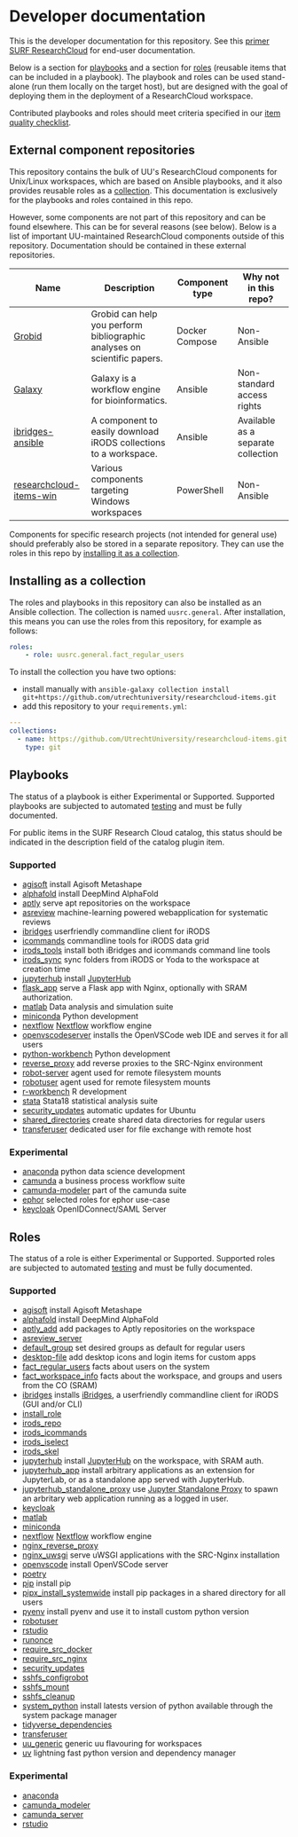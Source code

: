 # Developer documentation
This is the developer documentation for this repository.
See this [primer SURF ResearchCloud](https://utrechtuniversity.github.io/vre-docs/docs/research-cloud-intro.html) for end-user documentation.

Below is a section for [playbooks](#Playbooks) and a section for [roles](#Roles) (reusable items that can be included in a playbook).
The playbook and roles can be used stand-alone (run them locally on the target host), but are
designed with the goal of deploying them in the deployment of a ResearchCloud workspace.

Contributed playbooks and roles should meet criteria specified in our [item quality checklist](./item_quality_checklist.md).

## External component repositories

This repository contains the bulk of UU's ResearchCloud components for Unix/Linux workspaces, which are based on Ansible playbooks, and it also provides reusable roles as a [collection](#installing-as-a-collection). This documentation is exclusively for the playbooks and roles contained in this repo.

However, some components are not part of this repository and can be found elsewhere. This can be for several reasons (see below). Below is a list of important UU-maintained ResearchCloud components outside of this repository. Documentation should be contained in these external repositories.

| Name                                                                                     | Description                                                                                                                                                                                                                                 | Component type   | Why not in this repo?              |
|------------------------------------------------------------------------------------------|---------------------------------------------------------------------------------------------------------------------------------------------------------------------------------------------------------------------------------------------|------------------|------------------------------------|
| [Grobid](https://github.com/UtrechtUniversity/src-component-grobid)                      | Grobid can help you perform bibliographic analyses on  scientific papers. | Docker Compose | Non-Ansible                        |
| [Galaxy](https://github.com/UtrechtUniversity/src-component-galaxy)                      | Galaxy is a workflow engine for bioinformatics.                                                                                                                                                                                             | Ansible          | Non-standard access rights         |
| [ibridges-ansible](https://github.com/UtrechtUniversity/ibridges-ansible)                | A component to easily download iRODS collections to a workspace.                                                                                                                                                                            | Ansible          | Available as a separate collection |
| [researchcloud-items-win](https://github.com/UtrechtUniversity/researchcloud-items-win/) | Various components targeting Windows workspaces                                                                                                                                                                                             | PowerShell       | Non-Ansible                        |

Components for specific research projects (not intended for general use) should preferably also be stored in a separate repository. They can use the roles in this repo by [installing it as a collection](#installing-as-a-collection).

## Installing as a collection

The roles and playbooks in this repository can also be installed as an Ansible collection. The collection is named `uusrc.general`. After installation, this means you can use the roles from this repository, for example as follows:

```yaml
roles:
    - role: uusrc.general.fact_regular_users
```

To install the collection you have two options:

* install manually with `ansible-galaxy collection install git+https://github.com/utrechtuniversity/researchcloud-items.git`
* add this repository to your `requirements.yml`:

```yaml
---
collections:
  - name: https://github.com/UtrechtUniversity/researchcloud-items.git
    type: git
```

## Playbooks
The status of a playbook is either Experimental or Supported. Supported playbooks are subjected to automated [testing](./index.md#Test-driven-development) and must be fully documented.

For public items in the SURF Research Cloud catalog, this
status should be indicated in the description field of the catalog plugin item.

### Supported

- [agisoft](playbooks/agisoft.md) install Agisoft Metashape
- [alphafold](playbooks/alphafold.md) install DeepMind AlphaFold
- [aptly](playbooks/aptly.md)  serve apt repositories on the workspace
- [asreview](playbooks/asreview_server.md)  machine-learning powered webapplication for systematic reviews
- [ibridges](playbooks/ibridges.md)  userfriendly commandline client for iRODS
- [icommands](playbooks/icommands.md)  commandline tools for iRODS data grid
- [irods_tools](playbooks/irods_tools.md)  install both iBridges and icommands command line tools
- [irods_sync](playbooks/irods_sync.md)  sync folders from iRODS or Yoda to the workspace at creation time
- [jupyterhub](playbooks/jupyterhub.md) install [JupyterHub](https://jupyterhub.readthedocs.io/)
- [flask_app](roles/flask_app.md)  serve a Flask app with Nginx, optionally with SRAM authorization.
- [matlab](playbooks/matlab.md)  Data analysis and simulation suite
- [miniconda](playbooks/miniconda.md)  Python development
- [nextflow](playbooks/nextflow.md) [Nextflow](https://nextflow.io) workflow engine
- [openvscodeserver](playbooks/openvscodeserver.md) installs the OpenVSCode web IDE and serves it for all users
- [python-workbench](playbooks/python-workbench.md)  Python development
- [reverse_proxy](playbooks/reverse_proxy.md) add reverse proxies to the SRC-Nginx environment
- [robot-server](playbooks/robot-server.md) agent used for remote filesystem mounts   
- [robotuser](playbooks/robotuser.md) agent used for remote filesystem mounts
- [r-workbench](playbooks/r-workbench.md)  R development
- [stata](playbooks/stata.md)  Stata18 statistical analysis suite
- [security_updates](playbooks/security_updates.md)  automatic updates for Ubuntu
- [shared_directories](playbooks/shared_directories.md)  create shared data directories for regular users
- [transferuser](playbooks/transferuser.md)  dedicated user for file exchange with remote host

### Experimental

- [anaconda](playbooks/anaconda.md)  python data science development
- [camunda](playbooks/camunda.md)  a business process workflow suite
- [camunda-modeler](playbooks/camunda-modeler.md)  part of the camunda suite
- [ephor](playbooks/ephor.md) selected roles for ephor use-case
- [keycloak](playbooks/keycloak.md)  OpenIDConnect/SAML Server


## Roles

The status of a role is either Experimental or Supported. Supported roles are subjected to automated [testing](./index.md#Test-driven-development) and must be fully documented.

### Supported

- [agisoft](roles/agisoft.md) install Agisoft Metashape
- [alphafold](roles/alphafold.md) install DeepMind AlphaFold
- [aptly_add](roles/aptly_add.md) add packages to Aptly repositories on the workspace
- [asreview_server](roles/asreview_server.md)
- [default_group](roles/default_group.md) set desired groups as default for regular users
- [desktop-file](roles/desktop_file.md) add desktop icons and login items for custom apps
- [fact_regular_users](roles/fact_regular_users.md) facts about users on the system
- [fact_workspace_info](roles/fact_workspace_info.md) facts about the workspace, and groups and users from the CO (SRAM)
- [ibridges](roles/ibridges.md)  installs [iBridges](https://github.com/UtrechtUniversity/iBridges), a userfriendly commandline client for iRODS (GUI and/or CLI)
- [install_role](roles/install_role.md)
- [irods_repo](roles/irods_repo.md)
- [irods_icommands](roles/irods_icommands.md)
- [irods_iselect](roles/irods_iselect.md)
- [irods_skel](roles/irods_skel.md)
- [jupyterhub](roles/jupyterhub.md) install [JupyterHub](https://jupyterhub.readthedocs.io) on the workspace, with SRAM auth.
- [jupyterhub_app](roles/jupyterhub_app.md) install arbitrary applications as an extension for JupyterLab, or as a standalone app served with JupyterHub.
- [jupyterhub_standalone_proxy](roles/jupyterhub_standalone_proxy.md) use [Jupyter Standalone Proxy](https://jupyter-server-proxy.readthedocs.io/en/latest/standalone.html) to spawn an arbritary web application running as a logged in user.
- [keycloak](roles/keycloak.md)
- [matlab](roles/matlab.md)
- [miniconda](roles/miniconda.md)
- [nextflow](playbooks/nextflow.md) [Nextflow](https://nextflow.io) workflow engine
- [nginx_reverse_proxy](roles/nginx_reverse_proxy.md)
- [nginx_uwsgi](roles/nginx_uwsgi.md) serve uWSGI applications with the SRC-Nginx installation
- [openvscode](roles/openvscodeserver.md) install OpenVSCode server
- [poetry](roles/poetry.md)
- [pip](roles/pip.md)  install pip
- [pipx_install_systemwide](roles/pipx_install_systemwide.md) install pip packages in a shared directory for all users
- [pyenv](roles/pyenv.md)  install pyenv and use it to install custom python version
- [robotuser](roles/robotuser.md)
- [rstudio](roles/rstudio.md)
- [runonce](roles/runonce.md)
- [require_src_docker](roles/require_src_docker.md)
- [require_src_nginx](roles/require_src_nginx.md)
- [security_updates](roles/security_updates.md)
- [sshfs_configrobot](roles/sshfs_configrobot.md)
- [sshfs_mount](roles/sshfs_mount.md)
- [sshfs_cleanup](roles/sshfs_cleanup.md)   
- [system_python](roles/system_python.md) install latests version of python available through the system package manager
- [tidyverse_dependencies](roles/tidyverse_dependencies.md)
- [transferuser](roles/transferuser.md)
- [uu_generic](roles/uu_generic.md) generic uu flavouring for workspaces
- [uv](roles/uv.md) lightning fast python version and dependency manager

### Experimental

- [anaconda](roles/anaconda.md)
- [camunda_modeler](roles/camunda_modeler.md)
- [camunda_server](roles/camunda_server.md)
- [rstudio](roles/rstudio.md)
